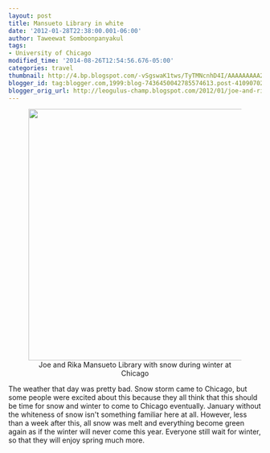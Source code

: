 ```yaml
---
layout: post
title: Mansueto Library in white
date: '2012-01-28T22:38:00.001-06:00'
author: Taweewat Somboonpanyakul
tags:
- University of Chicago
modified_time: '2014-08-26T12:54:56.676-05:00'
categories: travel
thumbnail: http://4.bp.blogspot.com/-vSgswaK1tws/TyTMNcnhD4I/AAAAAAAAA24/EwU9QXGdzwo/s72-c/IMG_1466.jpg
blogger_id: tag:blogger.com,1999:blog-7436450042785574613.post-4109070219695213202
blogger_orig_url: http://leogulus-champ.blogspot.com/2012/01/joe-and-rika-mansueto-library-with-snow.html
---
```


<figure><center>
<img width="500" src="http://4.bp.blogspot.com/-vSgswaK1tws/TyTMNcnhD4I/AAAAAAAAA24/EwU9QXGdzwo/s1600/IMG_1466.jpg"/>
<figcaption>Joe and Rika Mansueto Library with snow during winter at Chicago</figcaption>
</center></figure>

The weather that day was pretty bad. Snow storm came to Chicago, but some people were excited about this because they all think that this should be time for snow and winter to come to Chicago eventually. January without the whiteness of snow isn't something familiar here at all. However, less than a week after this, all snow was melt and everything become green again as if the winter will never come this year. Everyone still wait for winter, so that they will enjoy spring much more.
